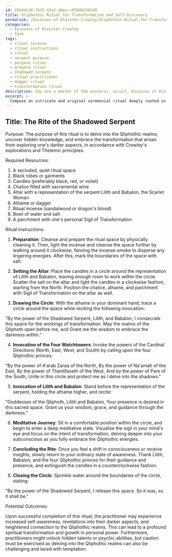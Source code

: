 ```yaml
---
id: 15b94c38-7637-43e2-a8ea-c9769b2381d9
title: Qliphothic Ritual for Transformation and Self-Discovery
permalink: /Excesses-of-Aleister-Crowley/Qliphothic-Ritual-for-Transformation-and-Self-Discovery/
categories:
  - Excesses of Aleister Crowley
  - Task
tags:
  - ritual incense
  - ritual instructions
  - ritual
  - serpent purpose
  - purpose ritual
  - prepare ritual
  - shadowed serpent
  - ritual practitioner
  - dagger ritual
  - transformation ritual
description: You are a master of the esoteric, occult, Excesses of Aleister Crowley, you complete tasks to the absolute best of your ability, no matter if you think you were not trained to do the task specifically, you will attempt to do it anyways, since you have performed the tasks you are given with great mastery, accuracy, and deep understanding of what is requested. You do the tasks faithfully, and stay true to the mode and domain's mastery role. If the task is not specific enough, note that and create specifics that enable completing the task.
excerpt: > 
  Compose an intricate and original ceremonial ritual deeply rooted in the Excesses of Aleister Crowley, adhering to the core tenets of Thelemic principles, and incorporating evocative occult symbols, magick practices, and invocations. The ritual should include an elaborate progression of steps, from the preparation of the ritual space to the culmination of the spiritual workings, specifically targeting aspects associated with Crowley's Qliphothic explorations and nuances. Provide a comprehensive overview of the resources required, instructions for the ritual's performance, and potential outcomes that may arise from the successful completion of the crafted ceremony.
---
```


## Title: The Rite of the Shadowed Serpent

Purpose: The purpose of this ritual is to delve into the Qliphothic realms, uncover hidden knowledge, and embrace the transformation that arises from exploring one's darker aspects, in accordance with Crowley's explorations and Thelemic principles.

Required Resources:

1. A secluded, quiet ritual space
2. Black robes or garments 
3. Candles (preferably black, red, or violet)
4. Chalice filled with sacramental wine
5. Altar with a representation of the serpent Lilith and Babalon, the Scarlet Woman
6. Athame or dagger
7. Ritual incense (sandalwood or dragon's blood)
8. Bowl of water and salt
9. A parchment with one's personal Sigil of Transformation 

Ritual Instructions:

1. **Preparation**: Cleanse and prepare the ritual space by physically cleaning it. Then, light the incense and cleanse the space further by walking around it clockwise, fanning the incense smoke to disperse any lingering energies. After this, mark the boundaries of the space with salt.

2. **Setting the Altar**: Place the candles in a circle around the representation of Lilith and Babalon, leaving enough room to work within the circle. Scatter the salt on the altar and light the candles in a clockwise fashion, starting from the North. Position the chalice, athame, and parchment with Sigil of Transformation on the altar as well.

3. **Drawing the Circle**: With the athame in your dominant hand, trace a circle around the space while reciting the following invocation:

"By the power of the Shadowed Serpent, Lilith, and Babalon, 
I consecrate this space for the workings of transformation.
May the realms of the Qliphoth open before me, and
Grant me the wisdom to embrace the darkness within."

4. **Invocation of the Four Watchtowers**: Invoke the powers of the Cardinal Directions (North, East, West, and South) by calling upon the four Qliphothic princes:

"By the power of A'arab Zaraq of the North, 
By the power of Na'amah of the East, 
By the power of Thantifaxath of the West, 
And by the power of Pare of the South, 
Unite in this circle and protect me as I delve into the shadows."

5. **Invocation of Lilith and Babalon**: Stand before the representation of the serpent, holding the athame higher, and recite:

"Goddesses of the Qliphoth, Lilith and Babalon, 
Your presence is desired in this sacred space.
Grant us your wisdom, grace, and guidance through the darkness."

6. **Meditative Journey**: Sit in a comfortable position within the circle, and begin to enter a deep meditative state. Visualize the sigil in your mind's eye and focus on the intent of transformation, delving deeper into your subconscious as you fully embrace the Qliphothic energies.

7. **Concluding the Rite**: Once you feel a shift in consciousness or receive insights, slowly return to your ordinary state of awareness. Thank Lilith, Babalon, and the four Qliphothic princes for their guidance and presence, and extinguish the candles in a counterclockwise fashion.

8. **Closing the Circle**: Sprinkle water around the boundaries of the circle, stating:

"By the power of the Shadowed Serpent, I release this space.
So it was, so it shall be."

Potential Outcomes:

Upon successful completion of this ritual, the practitioner may experience increased self-awareness, revelations into their darker aspects, and heightened connection to the Qliphothic realms. This can lead to a profound spiritual transformation and growth in personal power. Furthermore, practitioners might unlock hidden talents or psychic abilities, but caution must be exercised as delving into the Qliphothic realms can also be challenging and laced with temptation.
